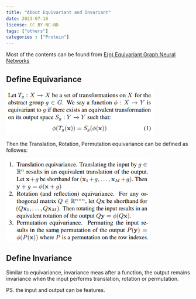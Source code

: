 ```yaml
---
title: "About Equivariant and Invariant"
date: 2023-07-10
license: CC BY-NC-ND
tags: ["others"]
categories : ["Protein"]
---
```


Most of the contents can be found from [E(n) Equivariant Graph Neural Networks](https://arxiv.org/pdf/2102.09844.pdf)

## Define Equivariance

![Defination](fig_1.png)

Then the Translation, Rotation, Permutation equivariance can be defined as followes:

![Translation, Rotation, Permutation equivariance](fig_2.png)

## Define Invariance

Similar to equivariance, invariance meas after a function, the output remains invariance when the input performs translation, rotation or permutation. 

PS. the input and output can be features. 